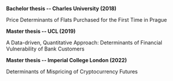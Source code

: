 **Bachelor thesis -- Charles University (2018)**

Price Determinants of Flats Purchased for the First Time in Prague


**Master thesis -- UCL (2019)**

A Data-driven, Quantitative Approach: Determinants of Financial Vulnerability of Bank Customers


**Master thesis -- Imperial College London (2022)**

Determinants of Mispricing of Cryptocurrency Futures
